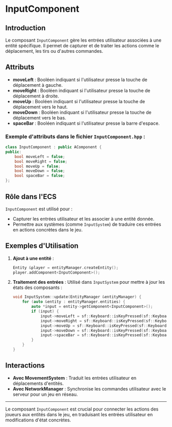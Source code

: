 # InputComponent

## Introduction

Le composant `InputComponent` gère les entrées utilisateur associées à une entité spécifique. Il permet de capturer et de traiter les actions comme le déplacement, les tirs ou d'autres commandes.

## Attributs

- **moveLeft** : Booléen indiquant si l'utilisateur presse la touche de déplacement à gauche.
- **moveRight** : Booléen indiquant si l'utilisateur presse la touche de déplacement à droite.
- **moveUp** : Booléen indiquant si l'utilisateur presse la touche de déplacement vers le haut.
- **moveDown** : Booléen indiquant si l'utilisateur presse la touche de déplacement vers le bas.
- **spaceBar** : Booléen indiquant si l'utilisateur presse la barre d'espace.

### Exemple d'attributs dans le fichier `InputComponent.hpp` :

```cpp
class InputComponent : public AComponent {
public:
    bool moveLeft = false;
    bool moveRight = false;
    bool moveUp = false;
    bool moveDown = false;
    bool spaceBar = false;
};
```

## Rôle dans l'ECS

`InputComponent` est utilisé pour :

- Capturer les entrées utilisateur et les associer à une entité donnée.
- Permettre aux systèmes (comme `InputSystem`) de traduire ces entrées en actions concrètes dans le jeu.

## Exemples d'Utilisation

1. **Ajout à une entité** :
   ```cpp
   Entity &player = entityManager.createEntity();
   player.addComponent<InputComponent>();
   ```

2. **Traitement des entrées** :
   Utilisé dans `InputSystem` pour mettre à jour les états des composants :
   ```cpp
   void InputSystem::update(EntityManager &entityManager) {
       for (auto &entity : entityManager.entities) {
           auto *input = entity->getComponent<InputComponent>();
           if (input) {
               input->moveLeft = sf::Keyboard::isKeyPressed(sf::Keyboard::Left);
               input->moveRight = sf::Keyboard::isKeyPressed(sf::Keyboard::Right);
               input->moveUp = sf::Keyboard::isKeyPressed(sf::Keyboard::Up);
               input->moveDown = sf::Keyboard::isKeyPressed(sf::Keyboard::Down);
               input->spaceBar = sf::Keyboard::isKeyPressed(sf::Keyboard::Space);
           }
       }
   }
   ```

## Interactions

- **Avec MovementSystem** : Traduit les entrées utilisateur en déplacements d'entités.
- **Avec NetworkManager** : Synchronise les commandes utilisateur avec le serveur pour un jeu en réseau.

---

Le composant `InputComponent` est crucial pour connecter les actions des joueurs aux entités dans le jeu, en traduisant les entrées utilisateur en modifications d'état concrètes.

